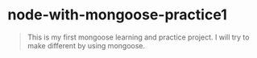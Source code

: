 # node-with-mongoose-practice1

> This is my first mongoose learning and practice project. I will try to make different by using mongoose.
